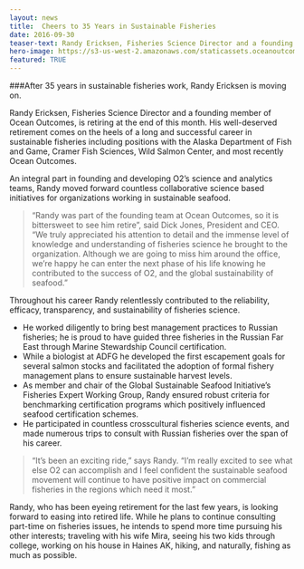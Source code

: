 ```yaml
---
layout: news
title:  Cheers to 35 Years in Sustainable Fisheries
date: 2016-09-30
teaser-text: Randy Ericksen, Fisheries Science Director and a founding member of Ocean Outcomes, is retiring at the end of this month.
hero-image: https://s3-us-west-2.amazonaws.com/staticassets.oceanoutcomes.org/news+and+analysis/hero+images/randy-retirement-hero.jpg
featured: TRUE
---
```

###After 35 years in sustainable fisheries work, Randy Ericksen is moving on.

Randy Ericksen, Fisheries Science Director and a founding member of Ocean Outcomes, is retiring at the end of this month. His well-deserved retirement comes on the heels of a long and successful career in sustainable fisheries including positions with the Alaska Department of Fish and Game, Cramer Fish Sciences, Wild Salmon Center, and most recently Ocean Outcomes.

An integral part in founding and developing O2’s science and analytics teams, Randy moved forward countless collaborative science based initiatives for organizations working in sustainable seafood.

> “Randy was part of the founding team at Ocean Outcomes, so it is bittersweet to see him retire”, said Dick Jones, President and CEO. “We truly appreciated his attention to detail and the immense level of knowledge and understanding of fisheries science he brought to the organization. Although we are going to miss him around the office, we’re happy he can enter the next phase of his life knowing he contributed to the success of O2, and the global sustainability of seafood.”

Throughout his career Randy relentlessly contributed to the reliability, efficacy, transparency, and sustainability of fisheries science.
* He worked diligently to bring best management practices to Russian fisheries; he is proud to have guided three fisheries in the Russian Far East through Marine Stewardship Council certification. 
* While a biologist at ADFG he developed the first escapement goals for several salmon stocks and facilitated the adoption of formal fishery management plans to ensure sustainable harvest levels. 
* As member and chair of the Global Sustainable Seafood Initiative’s Fisheries Expert Working Group, Randy ensured robust criteria for benchmarking certification programs which positively influenced seafood certification schemes. 
* He participated in countless crosscultural fisheries science events, and made numerous trips to consult with Russian fisheries over the span of his career.

> “It’s been an exciting ride,” says Randy. “I’m really excited to see what else O2 can accomplish and I feel confident the sustainable seafood movement will continue to have positive impact on commercial fisheries in the regions which need it most.”

Randy, who has been eyeing retirement for the last few years, is looking forward to easing into retired life. While he plans to continue consulting part-time on fisheries issues, he intends to spend more time pursuing his other interests; traveling with his wife Mira, seeing his two kids through college, working on his house in Haines AK, hiking, and naturally, fishing as much as possible.
